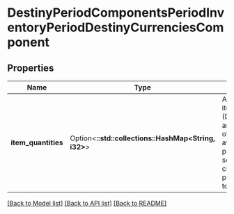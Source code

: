# DestinyPeriodComponentsPeriodInventoryPeriodDestinyCurrenciesComponent

## Properties

Name | Type | Description | Notes
------------ | ------------- | ------------- | -------------
**item_quantities** | Option<**::std::collections::HashMap<String, i32>**> | A dictionary - keyed by the item's hash identifier (DestinyInventoryItemDefinition), and whose value is the amount of that item you have across all available inventory buckets for purchasing.  This allows you to see whether the requesting character can afford any given purchase/action without having to re-create this list itself. | [optional]

[[Back to Model list]](../README.md#documentation-for-models) [[Back to API list]](../README.md#documentation-for-api-endpoints) [[Back to README]](../README.md)


